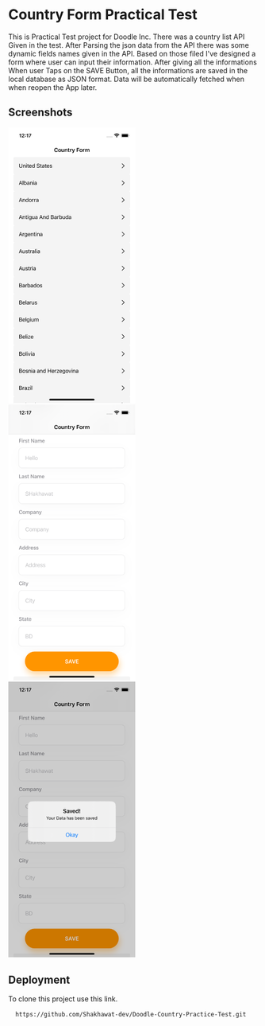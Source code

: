 
# Country Form Practical Test
This is Practical Test project for Doodle Inc. 
There was a country list API Given in the test. After Parsing the json data from the API
there was some dynamic fields names given in the API. Based on those filed I've designed a form where user
can input their information. After giving all the informations When user Taps on
the SAVE Button, all the informations are saved in the local database as JSON format.
Data will be automatically fetched when when reopen the App later.




## Screenshots

<img src="Doodle-Country-Practice-Test/Images/country_list.png" width="256"> <img src="Doodle-Country-Practice-Test/Images/input_form.png" width="256"> <img src="Doodle-Country-Practice-Test/Images/save_succesfull.png" width="256">


## Deployment

To clone this project use this link. 

```bash
  https://github.com/Shakhawat-dev/Doodle-Country-Practice-Test.git
```
